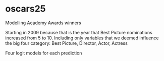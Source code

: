 # oscars25
Modelling Academy Awards winners

Starting in 2009 because that is the year that Best Picture nominations increased from 5 to 10.
Including only variables that we deemed influence the big four category: Best Picture, Director, Actor, Actress

Four logit models for each prediction

